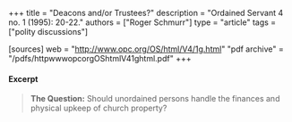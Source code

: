 +++
title = "Deacons and/or Trustees?"
description = "Ordained Servant 4 no. 1 (1995): 20-22."
authors = ["Roger Schmurr"]
type = "article"
tags = ["polity discussions"]

[sources]
web = "http://www.opc.org/OS/html/V4/1g.html"
"pdf archive" = "/pdfs/httpwwwopcorgOShtmlV41ghtml.pdf"
+++

#### Excerpt

> __The Question:__ Should unordained persons handle the finances and physical upkeep of church property?